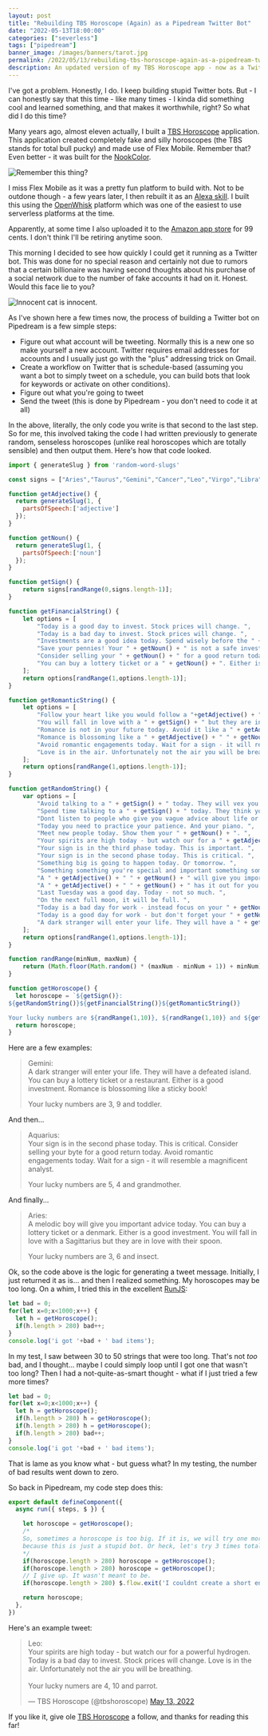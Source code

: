 ```yaml
---
layout: post
title: "Rebuilding TBS Horoscope (Again) as a Pipedream Twitter Bot"
date: "2022-05-13T18:00:00"
categories: ["severless"]
tags: ["pipedream"]
banner_image: /images/banners/tarot.jpg
permalink: /2022/05/13/rebuilding-tbs-horoscope-again-as-a-pipedream-twitter-bot.html
description: An updated version of my TBS Horoscope app - now as a Twitter bot built with the Pipedream service
---
```


I've got a problem. Honestly, I do. I keep building stupid Twitter bots. But - I can honestly say that this time - like many times - I kinda did something cool and learned something, and that makes it worthwhile, right? So what did I do this time? 

Many years ago, almost eleven actually, I built a [TBS Horoscope](https://www.raymondcamden.com/2011/08/28/Latest-Nook-App-TBS-Horoscope/) application. This application created completely fake and silly horoscopes (the TBS stands for total bull pucky) and made use of Flex Mobile. Remember that? Even better - it was built for the [NookColor](https://en.wikipedia.org/wiki/Nook_Color). 

<p>
<img data-src="https://static.raymondcamden.com/images/2022/05/tbs1.jpg" alt="Remember this thing?" class="lazyload imgcenter">
</p>

I miss Flex Mobile as it was a pretty fun platform to build with. Not to be outdone though - a few years later, I then rebuilt it as an [Alexa skill](https://www.raymondcamden.com/2017/10/04/rebuilding-a-flex-mobile-app-as-an-alexa-skill). I built this using the [OpenWhisk](https://openwhisk.apache.org/) platform which was one of the easiest to use serverless platforms at the time. 

Apparently, at some time I also uploaded it to the [Amazon app store](https://www.amazon.com/Raymond-Camden-TBS-Horoscope/dp/B006E53WPK/ref=sr_1_1?crid=18PPC7W5DJD5P&keywords=tbs+horoscope&qid=1652473255&s=mobile-apps&sprefix=tbs+horoscope%2Cmobile-apps%2C76&sr=1-1) for 99 cents. I don't think I'll be retiring anytime soon. 

This morning I decided to see how quickly I could get it running as a Twitter bot. This was done for no special reason and certainly not due to rumors that a certain billionaire was having second thoughts about his purchase of a social network due to the number of fake accounts it had on it. Honest. Would this face lie to you?

<p>
<img data-src="https://static.raymondcamden.com/images/2022/05/tbs2.jpg" alt="Innocent cat is innocent." class="lazyload imgborder imgcenter">
</p>

As I've shown here a few times now, the process of building a Twitter bot on Pipedream is a few simple steps:

* Figure out what account will be tweeting. Normally this is a new one so make yourself a new account. Twitter requires email addresses for accounts and I usually just go with the "plus" addressing trick on Gmail. 
* Create a workflow on Twitter that is schedule-based (assuming you want a bot to simply tweet on a schedule, you can build bots that look for keywords or activate on other conditions). 
* Figure out what you're going to tweet
* Send the tweet (this is done by Pipedream - you don't need to code it at all)

In the above, literally, the only code you write is that second to the last step. So for me, this involved taking the code I had written previously to generate random, senseless horoscopes (unlike real horoscopes which are totally sensible) and then output them. Here's how that code looked.

```js
import { generateSlug } from 'random-word-slugs'

const signs = ["Aries","Taurus","Gemini","Cancer","Leo","Virgo","Libra","Scorpio","Sagittarius","Capricorn","Aquarius","Pisces"];

function getAdjective() {
  return generateSlug(1, {
    partsOfSpeech:['adjective']
  });
}

function getNoun() {
  return generateSlug(1, {
    partsOfSpeech:['noun']
  });
}

function getSign() {
    return signs[randRange(0,signs.length-1)];
}

function getFinancialString() {
    let options = [
        "Today is a good day to invest. Stock prices will change. ",
        "Today is a bad day to invest. Stock prices will change. ",
        "Investments are a good idea today. Spend wisely before the " + getAdjective() + " " + getNoun() + " turns your luck! ",
        "Save your pennies! Your " + getNoun() + " is not a safe investment today. ",
        "Consider selling your " + getNoun() + " for a good return today. ",
        "You can buy a lottery ticket or a " + getNoun() + ". Either is a good investment. "
    ];
    return options[randRange(1,options.length-1)];
}

function getRomanticString() {
    let options = [
        "Follow your heart like you would follow a "+getAdjective() + " " + getNoun() + ". It won't lead you astray. ",
        "You will fall in love with a " + getSign() + " but they are in love with their " + getNoun() + ". ",
        "Romance is not in your future today. Avoid it like a " + getAdjective() + " " + getNoun() + ". ",
        "Romance is blossoming like a " + getAdjective() + " " + getNoun() + "! ",
        "Avoid romantic engagements today. Wait for a sign - it will resemble a " +getAdjective() + " " + getNoun() + ". ",
        "Love is in the air. Unfortunately not the air you will be breathing. "
    ];
    return options[randRange(1,options.length-1)];
}

function getRandomString() {
    var options = [
        "Avoid talking to a " + getSign() + " today. They will vex you and bring you a " + getNoun() + ". ",
        "Spend time talking to a " + getSign() + " today. They think you are a " + getNoun() + "! ",
        "Dont listen to people who give you vague advice about life or your " + getNoun() + ". ",
        "Today you need to practice your patience. And your piano. ",
        "Meet new people today. Show them your " + getNoun() + ". ",
        "Your spirits are high today - but watch our for a " + getAdjective() + " " + getNoun() + ". ",
        "Your sign is in the third phase today. This is important. ",
        "Your sign is in the second phase today. This is critical. ",
        "Something big is going to happen today. Or tomorrow. ",
        "Something something you're special and important something something. " ,
        "A " + getAdjective() + " " + getNoun() + " will give you important advice today. ",
        "A " + getAdjective() + " " + getNoun() + " has it out for you today. ",
        "Last Tuesday was a good day. Today - not so much. ",
        "On the next full moon, it will be full. ",
        "Today is a bad day for work - instead focus on your " + getNoun() + ". ",
        "Today is a good day for work - but don't forget your " + getNoun() + ". ",
        "A dark stranger will enter your life. They will have a " + getAdjective() + " " + getNoun() + ". "
    ];
    return options[randRange(1,options.length-1)];
}

function randRange(minNum, maxNum) {
    return (Math.floor(Math.random() * (maxNum - minNum + 1)) + minNum);
}

function getHoroscope() {
  let horoscope = `${getSign()}: 
${getRandomString()}${getFinancialString()}${getRomanticString()}

Your lucky numbers are ${randRange(1,10)}, ${randRange(1,10)} and ${getNoun()}.`;
  return horoscope;
}
```

Here are a few examples:

<blockquote>
Gemini:<br/>
A dark stranger will enter your life. They will have a defeated island. You can buy a lottery ticket or a restaurant. Either is a good investment. Romance is blossoming like a sticky book! 

Your lucky numbers are 3, 9 and toddler.
</blockquote>

And then...

<blockquote>
Aquarius: <br/>
Your sign is in the second phase today. This is critical. Consider selling your byte for a good return today. Avoid romantic engagements today. Wait for a sign - it will resemble a magnificent analyst. 

Your lucky numbers are 5, 4 and grandmother.
</blockquote>

And finally...

<blockquote>
Aries:<br/>
A melodic boy will give you important advice today. You can buy a lottery ticket or a denmark. Either is a good investment. You will fall in love with a Sagittarius but they are in love with their spoon. 

Your lucky numbers are 3, 6 and insect.
</blockquote>

Ok, so the code above is the logic for generating a tweet message. Initially, I just returned it as is... and then I realized something. My horoscopes may be too long. On a whim, I tried this in the excellent [RunJS](https://runjs.app/):

```js
let bad = 0;
for(let x=0;x<1000;x++) {
  let h = getHoroscope();
  if(h.length > 280) bad++;
}
console.log('i got '+bad + ' bad items');
```

In my test, I saw between 30 to 50 strings that were too long. That's not *too* bad, and I thought... maybe I could simply loop until I got one that wasn't too long? Then I had a not-quite-as-smart thought - what if I just tried a few more times?

```js
let bad = 0;
for(let x=0;x<1000;x++) {
  let h = getHoroscope();
  if(h.length > 280) h = getHoroscope();
  if(h.length > 280) h = getHoroscope();
  if(h.length > 280) bad++;
}
console.log('i got '+bad + ' bad items');
```

That is lame as you know what - but guess what? In my testing, the number of bad results went down to zero. 

So back in Pipedream, my code step does this:

```js
export default defineComponent({
  async run({ steps, $ }) {

    let horoscope = getHoroscope();
    /*
    So, sometimes a horoscope is too big. If it is, we will try one more time and then just give up
    because this is just a stupid bot. Or heck, let's try 3 times total.
    */
    if(horoscope.length > 280) horoscope = getHoroscope();
    if(horoscope.length > 280) horoscope = getHoroscope();
    // I give up. It wasn't meant to be.
    if(horoscope.length > 280) $.flow.exit('I couldnt create a short enough horoscope and life is meaningless...');

    return horoscope;
  },
})
```

Here's an example tweet:

<blockquote class="twitter-tweet" data-theme="dark"><p lang="en" dir="ltr">Leo: <br>Your spirits are high today - but watch our for a powerful hydrogen. Today is a bad day to invest. Stock prices will change. Love is in the air. Unfortunately not the air you will be breathing. <br><br>Your lucky numers are 4, 10 and parrot.</p>&mdash; TBS Horoscope (@tbshoroscope) <a href="https://twitter.com/tbshoroscope/status/1525211000508665858?ref_src=twsrc%5Etfw">May 13, 2022</a></blockquote> <script async src="https://platform.twitter.com/widgets.js" charset="utf-8"></script>

If you like it, give ole [TBS Horoscope](https://twitter.com/tbshoroscope) a follow, and thanks for reading this far!
